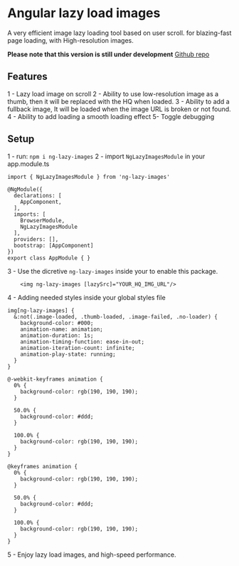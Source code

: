 # Angular lazy load images

A very efficient image lazy loading tool based on user scroll.
for blazing-fast page loading, with High-resolution images.

**Please note that this version is still under development**
[Github repo](https://github.com/mBahrawy/ng-lazy-images)


## Features
1 - Lazy load image on scroll
2 - Ability to use low-resolution image as a thumb, then it will be replaced with the HQ when loaded.
3 - Ability to add a fullback image, It will be loaded when the image URL is broken or not found.
4 - Ability to add loading a smooth loading effect
5- Toggle debugging 


## Setup

1 - run: `npm i ng-lazy-images`
2 - import `NgLazyImagesModule` in your app.module.ts
```
import { NgLazyImagesModule } from 'ng-lazy-images'

@NgModule({
  declarations: [
    AppComponent,
  ],
  imports: [
    BrowserModule,
    NgLazyImagesModule
  ],
  providers: [],
  bootstrap: [AppComponent]
})
export class AppModule { }
```

3 - Use the dicretive `ng-lazy-images` inside your<img> to enable this package.
```
    <img ng-lazy-images [lazySrc]="YOUR_HQ_IMG_URL"/>

```

4 - Adding needed styles inside your global styles file
```
img[ng-lazy-images] {
  &:not(.image-loaded, .thumb-loaded, .image-failed, .no-loader) {
    background-color: #000;
    animation-name: animation;
    animation-duration: 1s;
    animation-timing-function: ease-in-out;
    animation-iteration-count: infinite;
    animation-play-state: running;
  }
}

@-webkit-keyframes animation {
  0% {
    background-color: rgb(190, 190, 190);
  }

  50.0% {
    background-color: #ddd;
  }

  100.0% {
    background-color: rgb(190, 190, 190);
  }
}

@keyframes animation {
  0% {
    background-color: rgb(190, 190, 190);
  }

  50.0% {
    background-color: #ddd;
  }

  100.0% {
    background-color: rgb(190, 190, 190);
  }
}

``` 

5 - Enjoy lazy load images, and high-speed performance.
